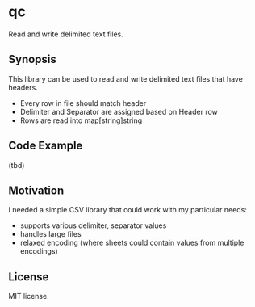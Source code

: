 # qc
Read and write delimited text files.

## Synopsis

This library can be used to read and write delimited text files that have headers.

- Every row in file should match header
- Delimiter and Separator are assigned based on Header row
- Rows are read into map[string]string

## Code Example

(tbd)


## Motivation

I needed a simple CSV library that could work with my particular needs:
- supports various delimiter, separator values
- handles large files
- relaxed encoding (where sheets could contain values from multiple encodings)

## License

MIT license.
